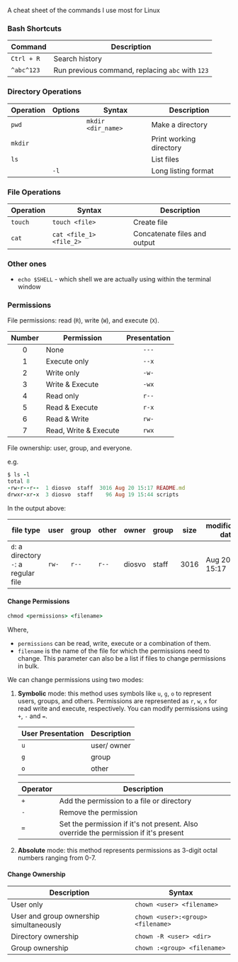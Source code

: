 A cheat sheet of the commands I use most for Linux

### Bash Shortcuts

| Command    | Description                                      |
| ---------- | ------------------------------------------------ |
| `Ctrl + R` | Search history                                   |
| `^abc^123` | Run previous command, replacing `abc` with `123` |

### Directory Operations

| Operation | Options | Syntax             | Description             |
| --------- | ------- | ------------------ | ----------------------- |
| `pwd`     |         | `mkdir <dir_name>` | Make a directory        |
| `mkdir`   |         |                    | Print working directory |
| `ls`      |         |                    | List files              |
|           | `-l`    |                    | Long listing format     |

### File Operations

| Operation | Syntax                  | Description                  |
| --------- | ----------------------- | ---------------------------- |
| `touch`   | `touch <file>`          | Create file                  |
| `cat`     | `cat <file_1> <file_2>` | Concatenate files and output |

### Other ones

- `echo $SHELL` - which shell we are actually using within the terminal window

### Permissions

File permissions: read (`R`), write (`W`), and execute (`X`).

| Number | Permission            | Presentation |
| :----: | --------------------- | :----------: |
|   0    | None                  |    `---`     |
|   1    | Execute only          |    `--x`     |
|   2    | Write only            |    `-w-`     |
|   3    | Write & Execute       |    `-wx`     |
|   4    | Read only             |    `r--`     |
|   5    | Read & Execute        |    `r-x`     |
|   6    | Read & Write          |    `rw-`     |
|   7    | Read, Write & Execute |    `rwx`     |

File ownership: user, group, and everyone.

e.g.

```ruby
$ ls -l
total 8
-rw-r--r--  1 diosvo  staff  3016 Aug 20 15:17 README.md
drwxr-xr-x  3 diosvo  staff    96 Aug 19 15:44 scripts
```

In the output above:

| file type                                  | user  | group | other | owner  | group | size | modification date | file/ folder name |
| ------------------------------------------ | ----- | ----- | ----- | ------ | ----- | ---- | ----------------- | ----------------- |
| `d`: a directory <br/> `-`: a regular file | `rw-` | `r--` | `r--` | diosvo | staff | 3016 | Aug 20 15:17      | README.md         |

#### Change Permissions

```ruby
chmod <permissions> <filename>
```

Where,

- `permissions` can be read, write, execute or a combination of them.
- `filename` is the name of the file for which the permissions need to change. This parameter can also be a list if files to change permissions in bulk.

We can change permissions using two modes:

1. **Symbolic** mode: this method uses symbols like `u`, `g`, `o` to represent users, groups, and others. Permissions are represented as `r`, `w`, `x` for read write and execute, respectively. You can modify permissions using `+`, `-` and `=`.

   | User Presentation | Description |
   | ----------------- | ----------- |
   | `u`               | user/ owner |
   | `g`               | group       |
   | `o`               | other       |

   | Operator | Description                                                                          |
   | -------- | ------------------------------------------------------------------------------------ |
   | `+`      | Add the permission to a file or directory                                            |
   | `-`      | Remove the permission                                                                |
   | `=`      | Set the permission if it's not present. Also override the permission if it's present |

2. **Absolute** mode: this method represents permissions as 3-digit octal numbers ranging from 0-7.

#### Change Ownership

| Description                             | Syntax                            |
| --------------------------------------- | --------------------------------- |
| User only                               | `chown <user> <filename>`         |
| User and group ownership simultaneously | `chown <user>:<group> <filename>` |
| Directory ownership                     | `chown -R <user> <dir>`           |
| Group ownership                         | `chown :<group> <filename>`       |
